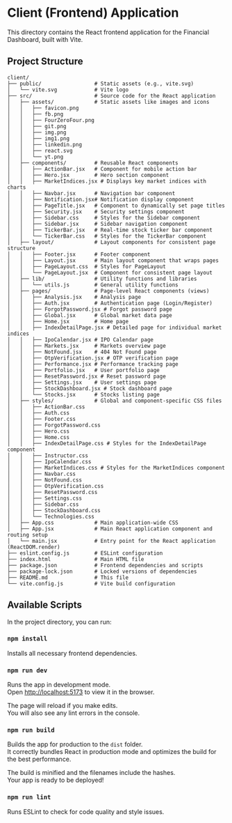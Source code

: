 # Client (Frontend) Application

This directory contains the React frontend application for the Financial Dashboard, built with Vite.

## Project Structure

```
client/
├── public/                 # Static assets (e.g., vite.svg)
│   └── vite.svg            # Vite logo
├── src/                    # Source code for the React application
│   ├── assets/             # Static assets like images and icons
│   │   ├── favicon.png
│   │   ├── fb.png
│   │   ├── FourZeroFour.png
│   │   ├── git.png
│   │   ├── img.png
│   │   ├── img1.png
│   │   ├── linkedin.png
│   │   ├── react.svg
│   │   └── yt.png
│   ├── components/         # Reusable React components
│   │   ├── ActionBar.jsx   # Component for mobile action bar
│   │   ├── Hero.jsx        # Hero section component
│   │   ├── MarketIndices.jsx # Displays key market indices with charts
│   │   ├── Navbar.jsx      # Navigation bar component
│   │   ├── Notification.jsx# Notification display component
│   │   ├── PageTitle.jsx   # Component to dynamically set page titles
│   │   ├── Security.jsx    # Security settings component
│   │   ├── Sidebar.css     # Styles for the Sidebar component
│   │   ├── Sidebar.jsx     # Sidebar navigation component
│   │   ├── TickerBar.jsx   # Real-time stock ticker bar component
│   │   └── TickerBar.css   # Styles for the TickerBar component
│   ├── layout/             # Layout components for consistent page structure
│   │   ├── Footer.jsx      # Footer component
│   │   ├── Layout.jsx      # Main layout component that wraps pages
│   │   ├── PageLayout.css  # Styles for PageLayout
│   │   └── PageLayout.jsx  # Component for consistent page layout
│   ├── lib/                # Utility functions and libraries
│   │   └── utils.js        # General utility functions
│   ├── pages/              # Page-level React components (views)
│   │   ├── Analysis.jsx    # Analysis page
│   │   ├── Auth.jsx        # Authentication page (Login/Register)
│   │   ├── ForgotPassword.jsx # Forgot password page
│   │   ├── Global.jsx      # Global market data page
│   │   ├── Home.jsx        # Home page
│   │   ├── IndexDetailPage.jsx # Detailed page for individual market indices
│   │   ├── IpoCalendar.jsx # IPO Calendar page
│   │   ├── Markets.jsx     # Markets overview page
│   │   ├── NotFound.jsx    # 404 Not Found page
│   │   ├── OtpVerification.jsx # OTP verification page
│   │   ├── Performance.jsx # Performance tracking page
│   │   ├── Portfolio.jsx   # User portfolio page
│   │   ├── ResetPassword.jsx # Reset password page
│   │   ├── Settings.jsx    # User settings page
│   │   ├── StockDashboard.jsx # Stock dashboard page
│   │   └── Stocks.jsx      # Stocks listing page
│   ├── styles/             # Global and component-specific CSS files
│   │   ├── ActionBar.css
│   │   ├── Auth.css
│   │   ├── Footer.css
│   │   ├── ForgotPassword.css
│   │   ├── Hero.css
│   │   ├── Home.css
│   │   ├── IndexDetailPage.css # Styles for the IndexDetailPage component
│   │   ├── Instructor.css
│   │   ├── IpoCalendar.css
│   │   ├── MarketIndices.css # Styles for the MarketIndices component
│   │   ├── Navbar.css
│   │   ├── NotFound.css
│   │   ├── OtpVerification.css
│   │   ├── ResetPassword.css
│   │   ├── Settings.css
│   │   ├── Sidebar.css
│   │   ├── StockDashboard.css
│   │   └── Technologies.css
│   ├── App.css             # Main application-wide CSS
│   ├── App.jsx             # Main React application component and routing setup
│   └── main.jsx            # Entry point for the React application (ReactDOM.render)
├── eslint.config.js        # ESLint configuration
├── index.html              # Main HTML file
├── package.json            # Frontend dependencies and scripts
├── package-lock.json       # Locked versions of dependencies
├── README.md               # This file
└── vite.config.js          # Vite build configuration
```

## Available Scripts

In the project directory, you can run:

### `npm install`

Installs all necessary frontend dependencies.

### `npm run dev`

Runs the app in development mode.\
Open [http://localhost:5173](http://localhost:5173) to view it in the browser.

The page will reload if you make edits.\
You will also see any lint errors in the console.

### `npm run build`

Builds the app for production to the `dist` folder.\
It correctly bundles React in production mode and optimizes the build for the best performance.

The build is minified and the filenames include the hashes.\
Your app is ready to be deployed!

### `npm run lint`

Runs ESLint to check for code quality and style issues.

```